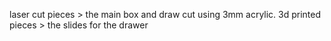 laser cut pieces > the main box and draw cut using 3mm acrylic.
3d printed pieces > the slides for the drawer